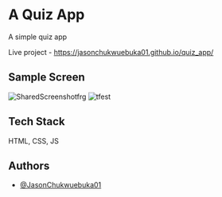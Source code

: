 # A Quiz App
A simple quiz app

Live project - https://jasonchukwuebuka01.github.io/quiz_app/

## Sample Screen

![SharedScreenshotfrg](https://github.com/JasonChukwuebuka01/quiz_app/assets/132854463/415c4316-3e1f-4c74-a63a-0a61362978cf)
![tfest](https://github.com/JasonChukwuebuka01/quiz_app/assets/132854463/7844c6f2-c82b-490b-9e70-b1195f692d44)

## Tech Stack

HTML, CSS, JS


## Authors

- [@JasonChukwuebuka01](https://github.com/JasonChukwuebuka01)
